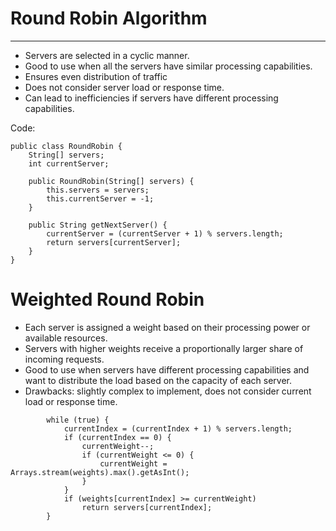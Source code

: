 # Round Robin Algorithm

-------

- Servers are selected in a cyclic manner.
- Good to use when all the servers have similar processing capabilities.
- Ensures even distribution of traffic
- Does not consider server load or response time.
- Can lead to inefficiencies if servers have different processing capabilities.

Code:

```
public class RoundRobin {
    String[] servers;
    int currentServer;

    public RoundRobin(String[] servers) {
        this.servers = servers;
        this.currentServer = -1;
    }

    public String getNextServer() {
        currentServer = (currentServer + 1) % servers.length;
        return servers[currentServer];
    }
}
```

# Weighted Round Robin

- Each server is assigned a weight based on their processing power or available resources.
- Servers with higher weights receive a proportionally larger share of incoming requests.
- Good to use when servers have different processing capabilities and want to distribute the load based on the capacity
  of each server.
- Drawbacks: slightly complex to implement, does not consider current load or response time.

```
        while (true) {
            currentIndex = (currentIndex + 1) % servers.length;
            if (currentIndex == 0) {
                currentWeight--;
                if (currentWeight <= 0) {
                    currentWeight = Arrays.stream(weights).max().getAsInt();
                }
            }
            if (weights[currentIndex] >= currentWeight)
                return servers[currentIndex];
        }
```
